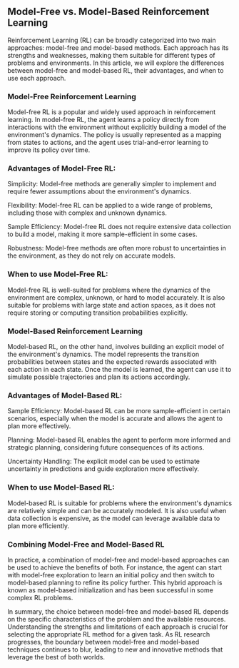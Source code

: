 ## Model-Free vs. Model-Based Reinforcement Learning
Reinforcement Learning (RL) can be broadly categorized into two main approaches: model-free and model-based methods. Each approach has its strengths and weaknesses, making them suitable for different types of problems and environments. In this article, we will explore the differences between model-free and model-based RL, their advantages, and when to use each approach.

### Model-Free Reinforcement Learning
Model-free RL is a popular and widely used approach in reinforcement learning. In model-free RL, the agent learns a policy directly from interactions with the environment without explicitly building a model of the environment's dynamics. The policy is usually represented as a mapping from states to actions, and the agent uses trial-and-error learning to improve its policy over time.

### Advantages of Model-Free RL:
Simplicity: Model-free methods are generally simpler to implement and require fewer assumptions about the environment's dynamics.

Flexibility: Model-free RL can be applied to a wide range of problems, including those with complex and unknown dynamics.

Sample Efficiency: Model-free RL does not require extensive data collection to build a model, making it more sample-efficient in some cases.

Robustness: Model-free methods are often more robust to uncertainties in the environment, as they do not rely on accurate models.

### When to use Model-Free RL:
Model-free RL is well-suited for problems where the dynamics of the environment are complex, unknown, or hard to model accurately. It is also suitable for problems with large state and action spaces, as it does not require storing or computing transition probabilities explicitly.

### Model-Based Reinforcement Learning
Model-based RL, on the other hand, involves building an explicit model of the environment's dynamics. The model represents the transition probabilities between states and the expected rewards associated with each action in each state. Once the model is learned, the agent can use it to simulate possible trajectories and plan its actions accordingly.

### Advantages of Model-Based RL:
Sample Efficiency: Model-based RL can be more sample-efficient in certain scenarios, especially when the model is accurate and allows the agent to plan more effectively.

Planning: Model-based RL enables the agent to perform more informed and strategic planning, considering future consequences of its actions.

Uncertainty Handling: The explicit model can be used to estimate uncertainty in predictions and guide exploration more effectively.

### When to use Model-Based RL:
Model-based RL is suitable for problems where the environment's dynamics are relatively simple and can be accurately modeled. It is also useful when data collection is expensive, as the model can leverage available data to plan more efficiently.

### Combining Model-Free and Model-Based RL
In practice, a combination of model-free and model-based approaches can be used to achieve the benefits of both. For instance, the agent can start with model-free exploration to learn an initial policy and then switch to model-based planning to refine its policy further. This hybrid approach is known as model-based initialization and has been successful in some complex RL problems.

In summary, the choice between model-free and model-based RL depends on the specific characteristics of the problem and the available resources. Understanding the strengths and limitations of each approach is crucial for selecting the appropriate RL method for a given task. As RL research progresses, the boundary between model-free and model-based techniques continues to blur, leading to new and innovative methods that leverage the best of both worlds.